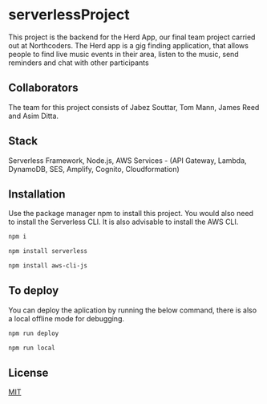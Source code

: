 # serverlessProject

This project is the backend for the Herd App, our final team project carried out at Northcoders.
The Herd app is a gig finding application, that allows people to find live music events in their area, listen to the music, send reminders and chat with other participants  

## Collaborators

The team for this project consists of Jabez Souttar, Tom Mann, James Reed and Asim Ditta.

## Stack

Serverless Framework,  Node.js, AWS Services - (API Gateway, Lambda, DynamoDB, SES, Amplify, Cognito, Cloudformation)

## Installation

Use the package manager npm to install this project.
You would also need to install the Serverless CLI.
It is also advisable to install the AWS CLI.

```bash
npm i
```
```bash
npm install serverless
```
```bash
npm install aws-cli-js
```

## To deploy

You can deploy the aplication by running the below command, there is also a local offline mode for debugging.

```bash
npm run deploy
```

```bash
npm run local
```

## License
[MIT](https://choosealicense.com/licenses/mit/)
